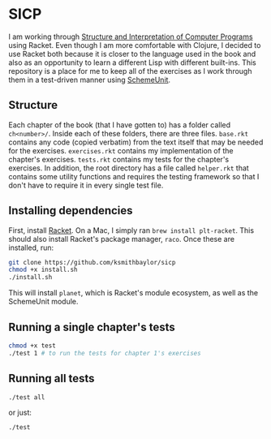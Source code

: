 # SICP
I am working through [Structure and Interpretation of Computer Programs](http://mitpress.mit.edu/sicp/) using Racket. Even though I am more comfortable with Clojure, I decided to use Racket both because it is closer to the language used in the book and also as an opportunity to learn a different Lisp with different built-ins. This repository is a place for me to keep all of the exercises as I work through them in a test-driven manner using [SchemeUnit](http://planet.racket-lang.org/package-source/schematics/schemeunit.plt/3/5/planet-docs/schemeunit/index.html).

## Structure
Each chapter of the book (that I have gotten to) has a folder called `ch<number>/`. Inside each of these folders, there are three files. `base.rkt` contains any code (copied verbatim) from the text itself that may be needed for the exercises. `exercises.rkt` contains my implementation of the chapter's exercises. `tests.rkt` contains my tests for the chapter's exercises. In addition, the root directory has a file called `helper.rkt` that contains some utility functions and requires the testing framework so that I don't have to require it in every single test file.

## Installing dependencies
First, install [Racket](http://racket-lang.org/). On a Mac, I simply ran `brew install plt-racket`. This should also install Racket's package manager, `raco`. Once these are installed, run:
```sh
git clone https://github.com/ksmithbaylor/sicp
chmod +x install.sh
./install.sh
```
This will install `planet`, which is Racket's module ecosystem, as well as the SchemeUnit module.

## Running a single chapter's tests
```sh
chmod +x test
./test 1 # to run the tests for chapter 1's exercises
```

## Running all tests
```sh
./test all
```
or just:
```sh
./test
```
